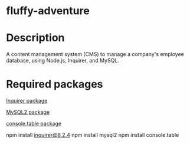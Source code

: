 # fluffy-adventure

# Description

A content management system (CMS) to manage a company's employee database, using Node.js, Inquirer, and MySQL.

# Required packages

[Inquirer package](https://www.npmjs.com/package/inquirer/v/8.2.4)

[MySQL2 package](https://www.npmjs.com/package/mysql2)

[console.table package](https://www.npmjs.com/package/console.table)

npm install inquirer@8.2.4
npm install mysql2
npm install console.table

